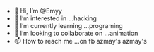 - 👋 Hi, I’m @Emyy
- 👀 I’m interested in ...hacking
- 🌱 I’m currently learning ...programing
- 💞️ I’m looking to collaborate on ...animation
- 📫 How to reach me ...on fb azmay's azmay's

<!---
Emyyy02/Emyyy02 is a ✨ special ✨ repository because its `README.md` (this file) appears on your GitHub profile.
You can click the Preview link to take a look at your changes.
--->
